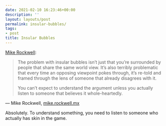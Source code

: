 ```yaml
---
date: 2021-02-10 16:23:46+00:00
description: ''
layout: layouts/post
permalink: insular-bubbles/
tags:
- post
title: Insular Bubbles
---
```


[Mike Rockwell](https://mike.rockwell.mx/asides/843):


<blockquote>
<p>The problem with insular bubbles isn’t just that you’re surrounded by people that share the same world view. It’s also terribly problematic that every time an opposing viewpoint pokes through, it’s re-told and framed through the lens of someone that already disagrees with it.</p>

<p>You can’t expect to understand the argument unless you actually listen to someone that believes it whole-heartedly.</p>
</blockquote>

<figcaption>

<p>— Mike Rockwell, <a href=“https://mike.rockwell.mx/asides/843x”>mike.rockwell.mx</a></p>

</figcaption>


Absolutely. To understand something, you need to listen to someone who actually has skin in the game.
